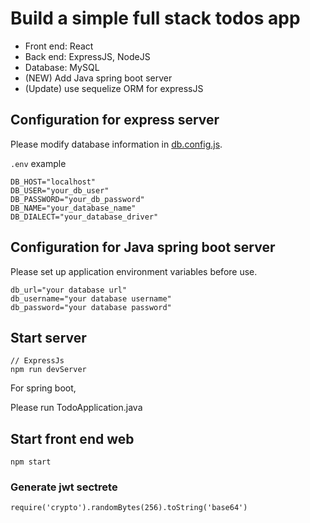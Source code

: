 # Build a simple full stack todos app 
- Front end: React
- Back end: ExpressJS, NodeJS
- Database: MySQL
- (NEW) Add Java spring boot server
- (Update) use sequelize ORM for expressJS

## Configuration for express server
Please modify database information in [db.config.js]("./../NodeJS_Server/config/db.config.js").

`.env` example
```
DB_HOST="localhost"
DB_USER="your_db_user"
DB_PASSWORD="your_db_password"
DB_NAME="your_database_name"
DB_DIALECT="your_database_driver"
```

## Configuration for Java spring boot server
Please set up application environment variables before use.
```
db_url="your database url"
db_username="your database username"
db_password="your database password"
```

## Start server 
```
// ExpressJs
npm run devServer
```

For spring boot,

Please run TodoApplication.java


## Start front end web
```
npm start
```

### Generate jwt sectrete 
```
require('crypto').randomBytes(256).toString('base64')
```